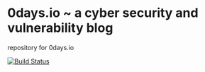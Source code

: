 # 0days.io ~ a cyber security and vulnerability blog
repository for 0days.io


[![Build Status](https://api.netlify.com/api/v1/badges/01399332-3fd0-44c6-9b6b-2f5b11c17e25/deploy-status)](https://app.netlify.com/sites/vigorous-almeida-38fee6/deploys)
